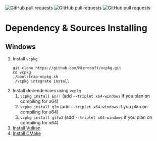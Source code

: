 ![GitHub pull requests](https://img.shields.io/github/issues-pr/x39/vengine)
![GitHub pull requests](https://img.shields.io/github/issues/x39/vengine)
![GitHub pull requests](https://img.shields.io/github/commit-activity/m/x39/vengine)

# Dependency & Sources Installing
## Windows
1. Install `vcpkg`
   ```
   git clone https://github.com/Microsoft/vcpkg.git
   cd vcpkg
   ./bootstrap-vcpkg.sh
   ./vcpkg integrate install
   ```
2. Install dependencies using `vcpkg`
   1. `vcpkg install EnTT` (add `--triplet x64-windows` if you plan on compiling for x64)
   2. `vcpkg install glm` (add `--triplet x64-windows` if you plan on compiling for x64)
   3. `vcpkg install glfw3` (add `--triplet x64-windows` if you plan on compiling for x64)
3. [Install Vulkan](https://vulkan.lunarg.com/sdk/home#windows)
4. [Install CMake](https://cmake.org/download/#latest)